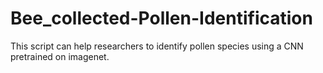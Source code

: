 # Bee_collected-Pollen-Identification
This script can help researchers to identify pollen species using a CNN pretrained on imagenet.
